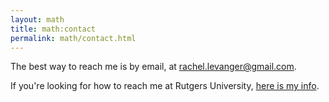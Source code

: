 ```yaml
---
layout: math
title: math:contact
permalink: math/contact.html
---
```


The best way to reach me is by email, at rachel.levanger@gmail.com.

If you're looking for how to reach me at Rutgers University, [here is my info](http://www.math.rutgers.edu/people/?type=grad&id=1812).

